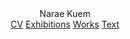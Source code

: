 <header>
  <div class="logo">Narae Kuem</div>
  <nav>
    <a href="#CV">CV</a>
    <a href="#Exhibitions">Exhibitions</a>
    <a href="#Works">Works</a>
    <a href="#Text">Text</a>
  </nav>

